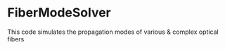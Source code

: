# FiberModeSolver
This code simulates the propagation modes of various &amp; complex optical fibers
